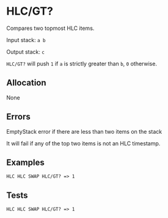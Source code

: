 # HLC/GT?

Compares two topmost HLC items.

Input stack: `a b`

Output stack: `c`

`HLC/GT?` will push `1` if `a` is strictly greater than `b`, `0` otherwise.

## Allocation

None

## Errors

EmptyStack error if there are less than two items on the stack

It will fail if any of the top two items is not an HLC timestamp.

## Examples

```
HLC HLC SWAP HLC/GT? => 1
```

## Tests

```
HLC HLC SWAP HLC/GT? => 1
```
